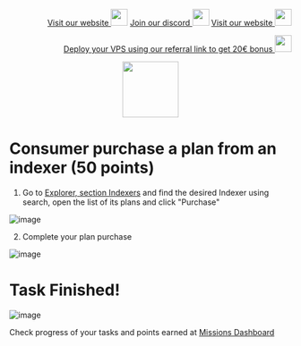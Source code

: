 <p style="font-size:14px" align="right">
<a href="https://kjnodes.com/" target="_blank">Visit our website <img src="https://user-images.githubusercontent.com/50621007/168689709-7e537ca6-b6b8-4adc-9bd0-186ea4ea4aed.png" width="30"/></a>
<a href="https://discord.gg/EY35ZzXY" target="_blank">Join our discord <img src="https://user-images.githubusercontent.com/50621007/176236430-53b0f4de-41ff-41f7-92a1-4233890a90c8.png" width="30"/></a>
<a href="https://kjnodes.com/" target="_blank">Visit our website <img src="https://user-images.githubusercontent.com/50621007/168689709-7e537ca6-b6b8-4adc-9bd0-186ea4ea4aed.png" width="30"/></a>
</p>

<p style="font-size:14px" align="right">
<a href="https://hetzner.cloud/?ref=y8pQKS2nNy7i" target="_blank">Deploy your VPS using our referral link to get 20€ bonus <img src="https://user-images.githubusercontent.com/50621007/174612278-11716b2a-d662-487e-8085-3686278dd869.png" width="30"/></a>
</p>

<p align="center">
  <img height="100" height="auto" src="https://user-images.githubusercontent.com/50621007/177323789-e6be59ae-0dfa-4e86-b3a8-028a4f0c465c.png">
</p>

# Consumer purchase a plan from an indexer (50 points)
1. Go to [Explorer, section Indexers](https://frontier.subquery.network/explorer/project/0x01/overview) and find the desired Indexer using search, open the list of its plans and click "Purchase"

![image](https://user-images.githubusercontent.com/50621007/177421297-8ed5c8d8-f425-49b4-8a5e-68014791292b.png)

2. Complete your plan purchase

![image](https://user-images.githubusercontent.com/50621007/177421537-2703ad91-bcaa-481e-882d-22a5d1531bd1.png)

# Task Finished!

![image](https://user-images.githubusercontent.com/50621007/177421810-d3ab9f52-6be7-4197-a6bb-b8d8d56049b9.png)

Check progress of your tasks and points earned at [Missions Dashboard](https://frontier.subquery.network/missions/my-missions)

